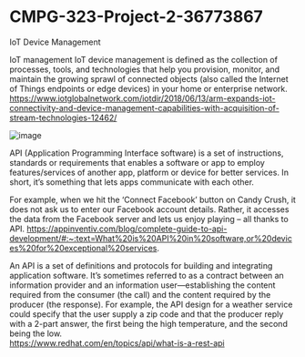 # CMPG-323-Project-2-36773867
IoT Device Management

IoT management
IoT device management is defined as the collection of processes, tools, and technologies that help you provision, monitor, and maintain the growing sprawl of connected objects (also called the Internet of Things endpoints or edge devices) in your home or enterprise network.
https://www.iotglobalnetwork.com/iotdir/2018/06/13/arm-expands-iot-connectivity-and-device-management-capabilities-with-acquisition-of-stream-technologies-12462/

![image](https://user-images.githubusercontent.com/110629391/202724852-0b9d18d0-0d63-41fa-b73d-786be3c1524d.png)


API (Application Programming Interface software) is a set of instructions, standards or requirements that enables a software or app to employ features/services of another app, platform or device for better services. In short, it’s something that lets apps communicate with each other.

For example, when we hit the ‘Connect Facebook’ button on Candy Crush, it does not ask us to enter our Facebook account details. Rather, it accesses the data from the Facebook server and lets us enjoy playing – all thanks to API.
https://appinventiv.com/blog/complete-guide-to-api-development/#:~:text=What%20is%20API%20in%20software,or%20devices%20for%20exceptional%20services.



An API is a set of definitions and protocols for building and integrating application software. It’s sometimes referred to as a contract between an information provider and an information user—establishing the content required from the consumer (the call) and the content required by the producer (the response). For example, the API design for a weather service could specify that the user supply a zip code and that the producer reply with a 2-part answer, the first being the high temperature, and the second being the low.  
https://www.redhat.com/en/topics/api/what-is-a-rest-api
